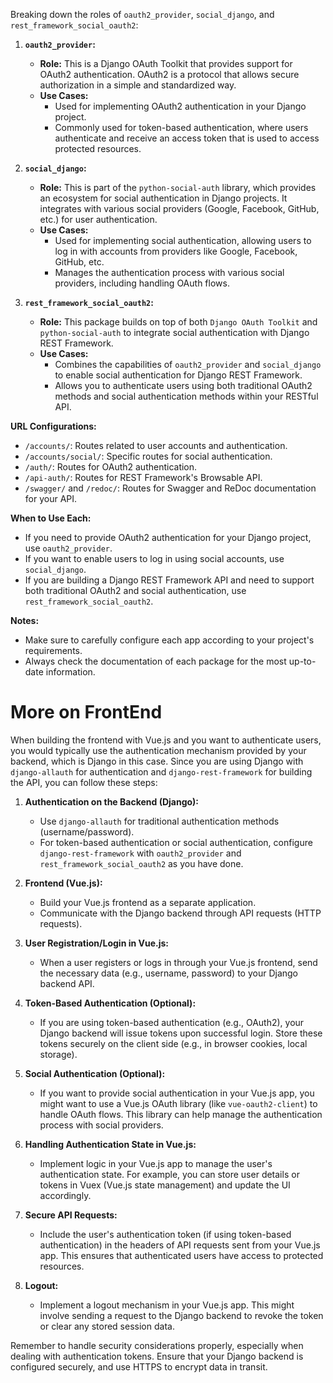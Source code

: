Breaking down the roles of `oauth2_provider`, `social_django`, and `rest_framework_social_oauth2`:

1. **`oauth2_provider`:**

   - **Role:** This is a Django OAuth Toolkit that provides support for OAuth2 authentication. OAuth2 is a protocol that allows secure authorization in a simple and standardized way.
   - **Use Cases:**
     - Used for implementing OAuth2 authentication in your Django project.
     - Commonly used for token-based authentication, where users authenticate and receive an access token that is used to access protected resources.
2. **`social_django`:**

   - **Role:** This is part of the `python-social-auth` library, which provides an ecosystem for social authentication in Django projects. It integrates with various social providers (Google, Facebook, GitHub, etc.) for user authentication.
   - **Use Cases:**
     - Used for implementing social authentication, allowing users to log in with accounts from providers like Google, Facebook, GitHub, etc.
     - Manages the authentication process with various social providers, including handling OAuth flows.
3. **`rest_framework_social_oauth2`:**

   - **Role:** This package builds on top of both `Django OAuth Toolkit` and `python-social-auth` to integrate social authentication with Django REST Framework.
   - **Use Cases:**
     - Combines the capabilities of `oauth2_provider` and `social_django` to enable social authentication for Django REST Framework.
     - Allows you to authenticate users using both traditional OAuth2 methods and social authentication methods within your RESTful API.

**URL Configurations:**

- `/accounts/`: Routes related to user accounts and authentication.
- `/accounts/social/`: Specific routes for social authentication.
- `/auth/`: Routes for OAuth2 authentication.
- `/api-auth/`: Routes for REST Framework's Browsable API.
- `/swagger/` and `/redoc/`: Routes for Swagger and ReDoc documentation for your API.

**When to Use Each:**

- If you need to provide OAuth2 authentication for your Django project, use `oauth2_provider`.
- If you want to enable users to log in using social accounts, use `social_django`.
- If you are building a Django REST Framework API and need to support both traditional OAuth2 and social authentication, use `rest_framework_social_oauth2`.

**Notes:**

- Make sure to carefully configure each app according to your project's requirements.
- Always check the documentation of each package for the most up-to-date information.

# More on FrontEnd

When building the frontend with Vue.js and you want to authenticate users, you would typically use the authentication mechanism provided by your backend, which is Django in this case. Since you are using Django with `django-allauth` for authentication and `django-rest-framework` for building the API, you can follow these steps:

1. **Authentication on the Backend (Django):**

   - Use `django-allauth` for traditional authentication methods (username/password).
   - For token-based authentication or social authentication, configure `django-rest-framework` with `oauth2_provider` and `rest_framework_social_oauth2` as you have done.
2. **Frontend (Vue.js):**

   - Build your Vue.js frontend as a separate application.
   - Communicate with the Django backend through API requests (HTTP requests).
3. **User Registration/Login in Vue.js:**

   - When a user registers or logs in through your Vue.js frontend, send the necessary data (e.g., username, password) to your Django backend API.
4. **Token-Based Authentication (Optional):**

   - If you are using token-based authentication (e.g., OAuth2), your Django backend will issue tokens upon successful login. Store these tokens securely on the client side (e.g., in browser cookies, local storage).
5. **Social Authentication (Optional):**

   - If you want to provide social authentication in your Vue.js app, you might want to use a Vue.js OAuth library (like `vue-oauth2-client`) to handle OAuth flows. This library can help manage the authentication process with social providers.
6. **Handling Authentication State in Vue.js:**

   - Implement logic in your Vue.js app to manage the user's authentication state. For example, you can store user details or tokens in Vuex (Vue.js state management) and update the UI accordingly.
7. **Secure API Requests:**

   - Include the user's authentication token (if using token-based authentication) in the headers of API requests sent from your Vue.js app. This ensures that authenticated users have access to protected resources.
8. **Logout:**

   - Implement a logout mechanism in your Vue.js app. This might involve sending a request to the Django backend to revoke the token or clear any stored session data.

Remember to handle security considerations properly, especially when dealing with authentication tokens. Ensure that your Django backend is configured securely, and use HTTPS to encrypt data in transit.
